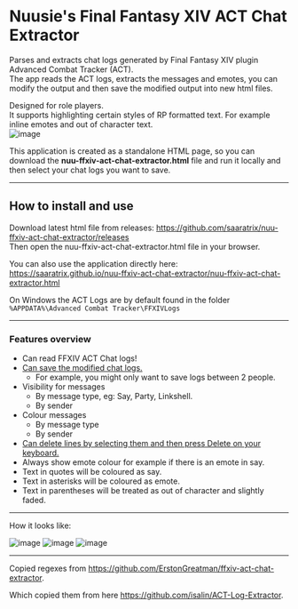 # Nuusie's Final Fantasy XIV ACT Chat Extractor
Parses and extracts chat logs generated by Final Fantasy XIV plugin Advanced Combat Tracker (ACT). \
The app reads the ACT logs, extracts the messages and emotes, you can modify the output and then save the modified output into new html files.

Designed for role players. \
It supports highlighting certain styles of RP formatted text. 
For example inline emotes and out of character text. \
![image](https://user-images.githubusercontent.com/16946048/135769339-64f9a416-8adf-45de-90ba-712557f3306a.png)

This application is created as a standalone HTML page, so you can download the **nuu-ffxiv-act-chat-extractor.html** file and run it locally and then select your chat logs you want to save.

----
## How to install and use
Download latest html file from releases: https://github.com/saaratrix/nuu-ffxiv-act-chat-extractor/releases \
Then open the nuu-ffxiv-act-chat-extractor.html file in your browser.

You can also use the application directly here: https://saaratrix.github.io/nuu-ffxiv-act-chat-extractor/nuu-ffxiv-act-chat-extractor.html 

On Windows the ACT Logs are by default found in the folder `%APPDATA%\Advanced Combat Tracker\FFXIVLogs`

---
### Features overview
* Can read FFXIV ACT Chat logs!
* [Can save the modified chat logs.](../../wiki/Save-Chat) 
  * For example, you might only want to save logs between 2 people.
* Visibility for messages
  * By message type, eg: Say, Party, Linkshell.
  * By sender
* Colour messages
  * By message type
  * By sender
* [Can delete lines by selecting them and then press Delete on your keyboard.](../../wiki/Delete-Lines)
* Always show emote colour for example if there is an emote in say.
* Text in quotes will be coloured as say.
* Text in asterisks will be coloured as emote.
* Text in parentheses will be treated as out of character and slightly faded.

----
How it looks like:

![image](https://user-images.githubusercontent.com/16946048/138957510-7879b850-9cc5-45d1-9ed9-4dcd2ea44a75.png)
![image](https://user-images.githubusercontent.com/16946048/175381879-adbbc074-f20f-44a2-9394-b5880606192a.png)
![image](https://user-images.githubusercontent.com/16946048/175381921-bbe7b1b1-5e59-4510-b9df-457927b9cf2f.png)


----
Copied regexes from https://github.com/ErstonGreatman/ffxiv-act-chat-extractor. 

Which copied them from here https://github.com/isalin/ACT-Log-Extractor.


